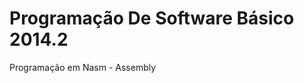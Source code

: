 Programação De Software Básico 2014.2
================================

Programação em Nasm - Assembly
